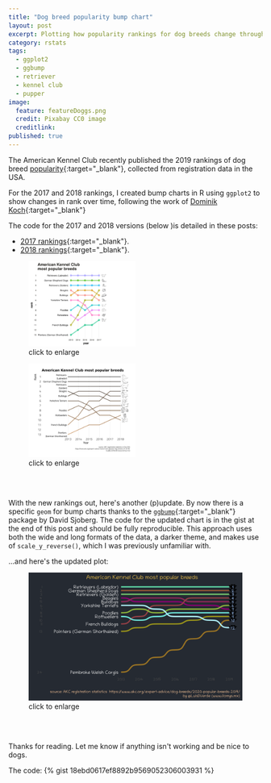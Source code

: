 ```yaml
---
title: "Dog breed popularity bump chart"
layout: post
excerpt: Plotting how popularity rankings for dog breeds change through time, (p)updated for 2020. 
category: rstats
tags:
  - ggplot2
  - ggbump
  - retriever
  - kennel club
  - pupper
image:
  feature: featureDoggs.png
  credit: Pixabay CC0 image
  creditlink: 
published: true
---
```


The American Kennel Club recently published the 2019 rankings of dog breed [popularity](https://www.akc.org/expert-advice/dog-breeds/2020-popular-breeds-2019/){:target="_blank"}, collected from registration data in the USA. 

For the 2017 and 2018 rankings, I created bump charts in R using `ggplot2` to show changes in rank over time, following the work of [Dominik Koch](https://dominikkoch.github.io/Bump-Chart/){:target="_blank"} 

The code for the 2017 and 2018 versions (below )is detailed in these posts:
- [2017 rankings](https://luisdva.github.io/rstats/dog-bump-chart/){:target="_blank"}.  
- [2018 rankings](https://luisdva.github.io/rstats/dog-popularity/){:target="_blank"}.  

<figure>
    <a href="/images/akcranks.png"><img src="/images/akcranks.png" style="width:50%"></a>
        <figcaption>click to enlarge</figcaption>
</figure>
<figure>
    <a href="/images/akcranks2019.png"><img src="/images/akcranks2019.png" style="width:50%"></a>
        <figcaption>click to enlarge</figcaption>
</figure><br><br>

With the new rankings out, here's another (p)update. By now there is a specific `geom` for bump charts thanks to the [`ggbump`](https://github.com/davidsjoberg/ggbump){:target="_blank"} package by David Sjoberg. The code for the updated chart is in the gist at the end of this post and should be fully reproducible. This approach uses both the wide and long formats of the data, a darker theme, and makes use of `scale_y_reverse()`, which I was previously unfamiliar with. 

...and here's the updated plot:  

<figure>
    <a href="/images/akc2020.png"><img src="/images/akc2020.png"></a>
        <figcaption>click to enlarge</figcaption>
</figure>
<br><br>

Thanks for reading. Let me know if anything isn't working and be nice to dogs. 


The code:
{% gist 18ebd0617ef8892b9569052306003931 %}


